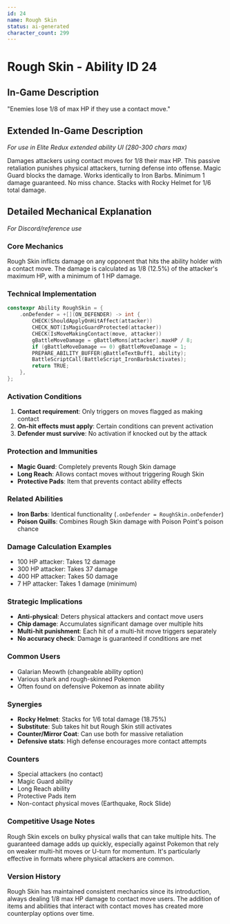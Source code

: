 ```yaml
---
id: 24
name: Rough Skin
status: ai-generated
character_count: 299
---
```


# Rough Skin - Ability ID 24

## In-Game Description
"Enemies lose 1/8 of max HP if they use a contact move."

## Extended In-Game Description
*For use in Elite Redux extended ability UI (280-300 chars max)*

Damages attackers using contact moves for 1/8 their max HP. This passive retaliation punishes physical attackers, turning defense into offense. Magic Guard blocks the damage. Works identically to Iron Barbs. Minimum 1 damage guaranteed. No miss chance. Stacks with Rocky Helmet for 1/6 total damage.

## Detailed Mechanical Explanation
*For Discord/reference use*

### Core Mechanics
Rough Skin inflicts damage on any opponent that hits the ability holder with a contact move. The damage is calculated as 1/8 (12.5%) of the attacker's maximum HP, with a minimum of 1 HP damage.

### Technical Implementation
```cpp
constexpr Ability RoughSkin = {
    .onDefender = +[](ON_DEFENDER) -> int {
        CHECK(ShouldApplyOnHitAffect(attacker))
        CHECK_NOT(IsMagicGuardProtected(attacker))
        CHECK(IsMoveMakingContact(move, attacker))
        gBattleMoveDamage = gBattleMons[attacker].maxHP / 8;
        if (gBattleMoveDamage == 0) gBattleMoveDamage = 1;
        PREPARE_ABILITY_BUFFER(gBattleTextBuff1, ability);
        BattleScriptCall(BattleScript_IronBarbsActivates);
        return TRUE;
    },
};
```

### Activation Conditions
1. **Contact requirement**: Only triggers on moves flagged as making contact
2. **On-hit effects must apply**: Certain conditions can prevent activation
3. **Defender must survive**: No activation if knocked out by the attack

### Protection and Immunities
- **Magic Guard**: Completely prevents Rough Skin damage
- **Long Reach**: Allows contact moves without triggering Rough Skin
- **Protective Pads**: Item that prevents contact ability effects

### Related Abilities
- **Iron Barbs**: Identical functionality (`.onDefender = RoughSkin.onDefender`)
- **Poison Quills**: Combines Rough Skin damage with Poison Point's poison chance

### Damage Calculation Examples
- 100 HP attacker: Takes 12 damage
- 300 HP attacker: Takes 37 damage  
- 400 HP attacker: Takes 50 damage
- 7 HP attacker: Takes 1 damage (minimum)

### Strategic Implications
- **Anti-physical**: Deters physical attackers and contact move users
- **Chip damage**: Accumulates significant damage over multiple hits
- **Multi-hit punishment**: Each hit of a multi-hit move triggers separately
- **No accuracy check**: Damage is guaranteed if conditions are met

### Common Users
- Galarian Meowth (changeable ability option)
- Various shark and rough-skinned Pokemon
- Often found on defensive Pokemon as innate ability

### Synergies
- **Rocky Helmet**: Stacks for 1/6 total damage (18.75%)
- **Substitute**: Sub takes hit but Rough Skin still activates
- **Counter/Mirror Coat**: Can use both for massive retaliation
- **Defensive stats**: High defense encourages more contact attempts

### Counters
- Special attackers (no contact)
- Magic Guard ability
- Long Reach ability  
- Protective Pads item
- Non-contact physical moves (Earthquake, Rock Slide)

### Competitive Usage Notes
Rough Skin excels on bulky physical walls that can take multiple hits. The guaranteed damage adds up quickly, especially against Pokemon that rely on weaker multi-hit moves or U-turn for momentum. It's particularly effective in formats where physical attackers are common.

### Version History
Rough Skin has maintained consistent mechanics since its introduction, always dealing 1/8 max HP damage to contact move users. The addition of items and abilities that interact with contact moves has created more counterplay options over time.